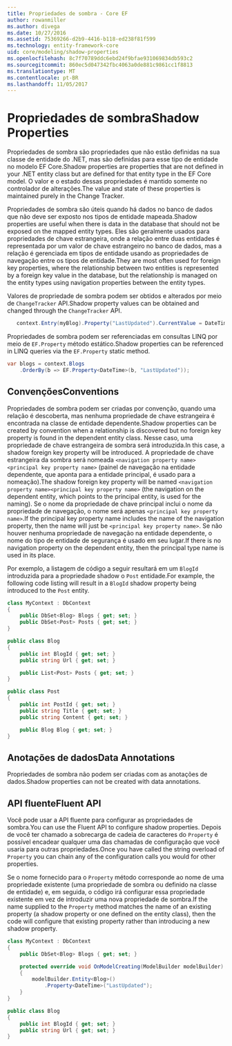 ```yaml
---
title: Propriedades de sombra - Core EF
author: rowanmiller
ms.author: divega
ms.date: 10/27/2016
ms.assetid: 75369266-d2b9-4416-b118-ed238f81f599
ms.technology: entity-framework-core
uid: core/modeling/shadow-properties
ms.openlocfilehash: 8c7f70789ddc6ebd24f9bfae931069834db593c2
ms.sourcegitcommit: 860ec5d047342fbc4063a0de881c9861cc1f8813
ms.translationtype: MT
ms.contentlocale: pt-BR
ms.lasthandoff: 11/05/2017
---
```

# <a name="shadow-properties"></a><span data-ttu-id="c493b-102">Propriedades de sombra</span><span class="sxs-lookup"><span data-stu-id="c493b-102">Shadow Properties</span></span>

<span data-ttu-id="c493b-103">Propriedades de sombra são propriedades que não estão definidas na sua classe de entidade do .NET, mas são definidas para esse tipo de entidade no modelo EF Core.</span><span class="sxs-lookup"><span data-stu-id="c493b-103">Shadow properties are properties that are not defined in your .NET entity class but are defined for that entity type in the EF Core model.</span></span> <span data-ttu-id="c493b-104">O valor e o estado dessas propriedades é mantido somente no controlador de alterações.</span><span class="sxs-lookup"><span data-stu-id="c493b-104">The value and state of these properties is maintained purely in the Change Tracker.</span></span>

<span data-ttu-id="c493b-105">Propriedades de sombra são úteis quando há dados no banco de dados que não deve ser exposto nos tipos de entidade mapeada.</span><span class="sxs-lookup"><span data-stu-id="c493b-105">Shadow properties are useful when there is data in the database that should not be exposed on the mapped entity types.</span></span> <span data-ttu-id="c493b-106">Eles são geralmente usados para propriedades de chave estrangeira, onde a relação entre duas entidades é representada por um valor de chave estrangeiro no banco de dados, mas a relação é gerenciada em tipos de entidade usando as propriedades de navegação entre os tipos de entidade.</span><span class="sxs-lookup"><span data-stu-id="c493b-106">They are most often used for foreign key properties, where the relationship between two entities is represented by a foreign key value in the database, but the relationship is managed on the entity types using navigation properties between the entity types.</span></span>

<span data-ttu-id="c493b-107">Valores de propriedade de sombra podem ser obtidos e alterados por meio de `ChangeTracker` API.</span><span class="sxs-lookup"><span data-stu-id="c493b-107">Shadow property values can be obtained and changed through the `ChangeTracker` API.</span></span>

``` csharp
   context.Entry(myBlog).Property("LastUpdated").CurrentValue = DateTime.Now;
```

<span data-ttu-id="c493b-108">Propriedades de sombra podem ser referenciadas em consultas LINQ por meio de `EF.Property` método estático.</span><span class="sxs-lookup"><span data-stu-id="c493b-108">Shadow properties can be referenced in LINQ queries via the `EF.Property` static method.</span></span>

``` csharp
var blogs = context.Blogs
    .OrderBy(b => EF.Property<DateTime>(b, "LastUpdated"));
```

## <a name="conventions"></a><span data-ttu-id="c493b-109">Convenções</span><span class="sxs-lookup"><span data-stu-id="c493b-109">Conventions</span></span>

<span data-ttu-id="c493b-110">Propriedades de sombra podem ser criadas por convenção, quando uma relação é descoberta, mas nenhuma propriedade de chave estrangeira é encontrada na classe de entidade dependente.</span><span class="sxs-lookup"><span data-stu-id="c493b-110">Shadow properties can be created by convention when a relationship is discovered but no foreign key property is found in the dependent entity class.</span></span> <span data-ttu-id="c493b-111">Nesse caso, uma propriedade de chave estrangeira de sombra será introduzida.</span><span class="sxs-lookup"><span data-stu-id="c493b-111">In this case, a shadow foreign key property will be introduced.</span></span> <span data-ttu-id="c493b-112">A propriedade de chave estrangeira da sombra será nomeada `<navigation property name><principal key property name>` (painel de navegação na entidade dependente, que aponta para a entidade principal, é usado para a nomeação).</span><span class="sxs-lookup"><span data-stu-id="c493b-112">The shadow foreign key property will be named `<navigation property name><principal key property name>` (the navigation on the dependent entity, which points to the principal entity, is used for the naming).</span></span> <span data-ttu-id="c493b-113">Se o nome da propriedade de chave principal inclui o nome da propriedade de navegação, o nome será apenas `<principal key property name>`.</span><span class="sxs-lookup"><span data-stu-id="c493b-113">If the principal key property name includes the name of the navigation property, then the name will just be `<principal key property name>`.</span></span> <span data-ttu-id="c493b-114">Se não houver nenhuma propriedade de navegação na entidade dependente, o nome do tipo de entidade de segurança é usado em seu lugar.</span><span class="sxs-lookup"><span data-stu-id="c493b-114">If there is no navigation property on the dependent entity, then the principal type name is used in its place.</span></span>

<span data-ttu-id="c493b-115">Por exemplo, a listagem de código a seguir resultará em um `BlogId` introduzida para a propriedade shadow o `Post` entidade.</span><span class="sxs-lookup"><span data-stu-id="c493b-115">For example, the following code listing will result in a `BlogId` shadow property being introduced to the `Post` entity.</span></span>

<!-- [!code-csharp[Main](samples/core/Modeling/Conventions/Samples/ShadowForeignKey.cs)] -->
``` csharp
class MyContext : DbContext
{
    public DbSet<Blog> Blogs { get; set; }
    public DbSet<Post> Posts { get; set; }
}

public class Blog
{
    public int BlogId { get; set; }
    public string Url { get; set; }

    public List<Post> Posts { get; set; }
}

public class Post
{
    public int PostId { get; set; }
    public string Title { get; set; }
    public string Content { get; set; }

    public Blog Blog { get; set; }
}
```

## <a name="data-annotations"></a><span data-ttu-id="c493b-116">Anotações de dados</span><span class="sxs-lookup"><span data-stu-id="c493b-116">Data Annotations</span></span>

<span data-ttu-id="c493b-117">Propriedades de sombra não podem ser criadas com as anotações de dados.</span><span class="sxs-lookup"><span data-stu-id="c493b-117">Shadow properties can not be created with data annotations.</span></span>

## <a name="fluent-api"></a><span data-ttu-id="c493b-118">API fluente</span><span class="sxs-lookup"><span data-stu-id="c493b-118">Fluent API</span></span>

<span data-ttu-id="c493b-119">Você pode usar a API fluente para configurar as propriedades de sombra.</span><span class="sxs-lookup"><span data-stu-id="c493b-119">You can use the Fluent API to configure shadow properties.</span></span> <span data-ttu-id="c493b-120">Depois de você ter chamado a sobrecarga de cadeia de caracteres do `Property` é possível encadear qualquer uma das chamadas de configuração que você usaria para outras propriedades.</span><span class="sxs-lookup"><span data-stu-id="c493b-120">Once you have called the string overload of `Property` you can chain any of the configuration calls you would for other properties.</span></span>

<span data-ttu-id="c493b-121">Se o nome fornecido para o `Property` método corresponde ao nome de uma propriedade existente (uma propriedade de sombra ou definido na classe de entidade) e, em seguida, o código irá configurar essa propriedade existente em vez de introduzir uma nova propriedade de sombra.</span><span class="sxs-lookup"><span data-stu-id="c493b-121">If the name supplied to the `Property` method matches the name of an existing property (a shadow property or one defined on the entity class), then the code will configure that existing property rather than introducing a new shadow property.</span></span>

<!-- [!code-csharp[Main](samples/core/Modeling/FluentAPI/Samples/ShadowProperty.cs?highlight=7,8)] -->
``` csharp
class MyContext : DbContext
{
    public DbSet<Blog> Blogs { get; set; }

    protected override void OnModelCreating(ModelBuilder modelBuilder)
    {
        modelBuilder.Entity<Blog>()
            .Property<DateTime>("LastUpdated");
    }
}

public class Blog
{
    public int BlogId { get; set; }
    public string Url { get; set; }
}
```

